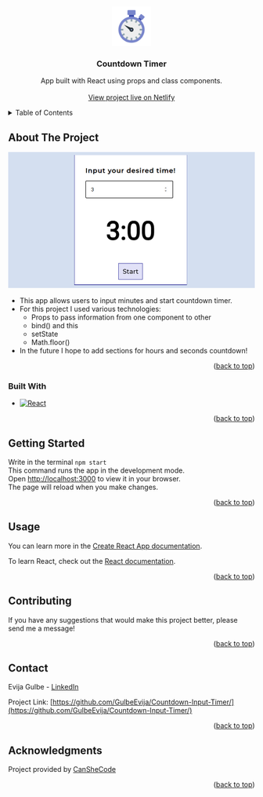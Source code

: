 <a name="readme-top"></a>

<br />
<div align="center">
  <a href="https://github.com/GulbeEvija/Countdown-Input-Timer/">
    <img src="timerLogo.png" alt="Logo" width="80" height="80">
  </a>

<h3 align="center">Countdown Timer</h3>

  <p align="center">
    App built with React using props and class components.
    <br />
    <br />
    <a href="https://majestic-bunny-dabaeb.netlify.app/">View project live on Netlify</a>
  </p>
</div>


<details>
  <summary>Table of Contents</summary>
  <ol>
    <li>
      <a href="#about-the-project">About The Project</a>
      <ul>
        <li><a href="#built-with">Built With</a></li>
      </ul>
    </li>
    <li><a href="#getting-started">Getting Started</a> </li>
    <li><a href="#usage">Usage</a></li>
    <li><a href="#contributing">Contributing</a></li>
    <li><a href="#contact">Contact</a></li>
    <li><a href="#acknowledgments">Acknowledgments</a></li>
  </ol>
</details>

## About The Project

![Product Name Screen Shot][product-screenshot]

* This app allows users to input minutes and start countdown timer.
* For this project I used various technologies:
  * Props to pass information from one component to other
  * bind() and this 
  * setState
  * Math.floor()
* In the future I hope to add sections for hours and seconds countdown!

<p align="right">(<a href="#readme-top">back to top</a>)</p>


### Built With

* [![React][React.js]][React-url]

<p align="right">(<a href="#readme-top">back to top</a>)</p>


## Getting Started

Write in the terminal `npm start` \
This command runs the app in the development mode.\
Open [http://localhost:3000](http://localhost:3000) to view it in your browser.\
The page will reload when you make changes.

<p align="right">(<a href="#readme-top">back to top</a>)</p>


## Usage

You can learn more in the [Create React App documentation](https://facebook.github.io/create-react-app/docs/getting-started).

To learn React, check out the [React documentation](https://reactjs.org/).

<p align="right">(<a href="#readme-top">back to top</a>)</p>

## Contributing

If you have any suggestions that would make this project better, please send me a message!

<p align="right">(<a href="#readme-top">back to top</a>)</p>

## Contact

Evija Gulbe - [LinkedIn](https://www.linkedin.com/in/evija-gulbe-534673240/) 

Project Link: [https://github.com/GulbeEvija/Countdown-Input-Timer/](https://github.com/GulbeEvija/Countdown-Input-Timer/)

<p align="right">(<a href="#readme-top">back to top</a>)</p>



## Acknowledgments

Project provided by [CanSheCode](https://edu-canshecode.thinkific.com/)

<p align="right">(<a href="#readme-top">back to top</a>)</p>


[product-screenshot]: inputTimerImage.png
[React.js]: https://img.shields.io/badge/React-20232A?style=for-the-badge&logo=react&logoColor=61DAFB
[React-url]: https://reactjs.org/
